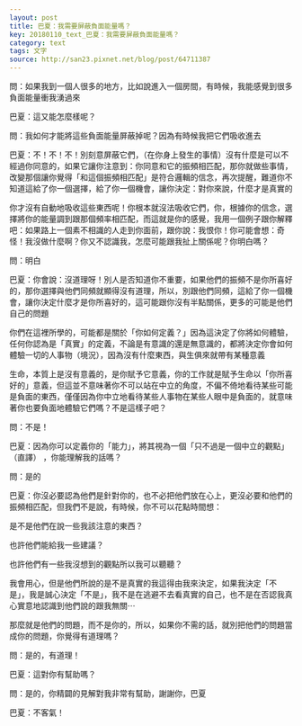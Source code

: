 ```yaml
---
layout: post
title: 巴夏：我需要屏蔽負面能量嗎？
key: 20180110_text_巴夏：我需要屏蔽負面能量嗎？
category: text
tags: 文字
source: http://san23.pixnet.net/blog/post/64711387
---
```



問：如果我到一個人很多的地方，比如說進入一個房間，有時候，我能感覺到很多負面能量衝我湧過來

巴夏：這又能怎麼樣呢？

問：我如何才能將這些負面能量屏蔽掉呢？因為有時候我把它們吸收進去

巴夏：不！不！不！別刻意屏蔽它們，（在你身上發生的事情）沒有什麼是可以不經過你同意的，如果它讓你注意到：你同意和它的振頻相匹配，那你就做些事情，改變那個讓你覺得「和這個振頻相匹配」是符合邏輯的信念，再次提醒，難道你不知道這給了你一個選擇，給了你一個機會，讓你決定：對你來說，什麼才是真實的

你才沒有自動地吸收這些東西呢！你根本就沒法吸收它們，你，根據你的信念，選擇將你的能量調到跟那個頻率相匹配，而這就是你的感覺，我用一個例子跟你解釋吧：如果路上一個素不相識的人走到你面前，跟你說：我恨你！你可能會想：奇怪！我沒做什麼啊？你又不認識我，怎麼可能跟我扯上關係呢？你明白嗎？

問：明白

巴夏：你會說：沒道理呀！別人是否知道你不重要，如果他們的振頻不是你所喜好的，那你選擇與他們同頻就顯得沒有道理，所以，別跟他們同頻，這給了你一個機會，讓你決定什麼才是你所喜好的，這可能跟你沒有半點關係，更多的可能是他們自己的問題

你們在這裡所學的，可能都是關於「你如何定義？」因為這決定了你將如何體驗，任何你認為是「真實」的定義，不論是有意識的還是無意識的，都將決定你會如何體驗一切的人事物（境況），因為沒有什麼東西，與生俱來就帶有某種意義

生命，本質上是沒有意義的，是你賦予它意義，你的工作就是賦予生命以「你所喜好的」意義，但這並不意味著你不可以站在中立的角度，不偏不倚地看待某些可能是負面的東西，僅僅因為你中立地看待某些人事物在某些人眼中是負面的，就意味著你也要負面地體驗它們嗎？不是這樣子吧？

問：不是！

巴夏：因為你可以定義你的「能力」，將其視為一個「只不過是一個中立的觀點」（直譯） ，你能理解我的話嗎？

問：是的

巴夏：你沒必要認為他們是針對你的，也不必把他們放在心上，更沒必要和他們的振頻相匹配，但我們不是說，有時候，你不可以花點時間想：

是不是他們在說一些我該注意的東西？

也許他們能給我一些建議？

也許他們有一些我沒想到的觀點所以我可以聽聽？

我會用心，但是他們所說的是不是真實的我這得由我來決定，如果我決定「不是」，我是誠心決定「不是」，我不是在逃避不去看真實的自己，也不是在否認我真心實意地認識到他們說的跟我無關⋯

那麼就是他們的問題，而不是你的，所以，如果你不需的話，就別把他們的問題當成你的問題，你覺得有道理嗎？

問：是的，有道理！

巴夏：這對你有幫助嗎？

問：是的，你精闢的見解對我非常有幫助，謝謝你，巴夏

巴夏：不客氣！
